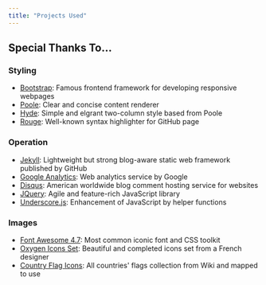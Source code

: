 ```yaml
---
title: "Projects Used"
---
```

## Special Thanks To...

### Styling

- [Bootstrap](https://getbootstrap.com/): Famous frontend framework for developing responsive webpages
- [Poole](https://github.com/poole/poole): Clear and concise content renderer
- [Hyde](https://github.com/poole/hyde): Simple and elgrant two-column style based from Poole
- [Rouge](https://github.com/rouge-ruby/rouge): Well-known syntax highlighter for GitHub page

### Operation

- [Jekyll](https://jekyllrb.com/): Lightweight but strong blog-aware static web framework published by GitHub
- [Google Analytics](https://developers.google.com/analytics): Web analytics service by Google
- [Disqus](https://disqus.com/): American worldwide blog comment hosting service for websites
- [JQuery](https://jquery.com/): Agile and feature-rich JavaScript library
- [Underscore.js](https://underscorejs.org/): Enhancement of JavaScript by helper functions

### Images

- [Font Awesome 4.7](https://fontawesome.com/v4.7.0/): Most common iconic font and CSS toolkit
- [Oxygen Icons Set](https://github.com/pasnox/oxygen-icons-png): Beautiful and completed icons set from a French designer
- [Country Flag Icons](https://github.com/linssen/country-flag-icons): All countries' flags collection from Wiki and mapped to use